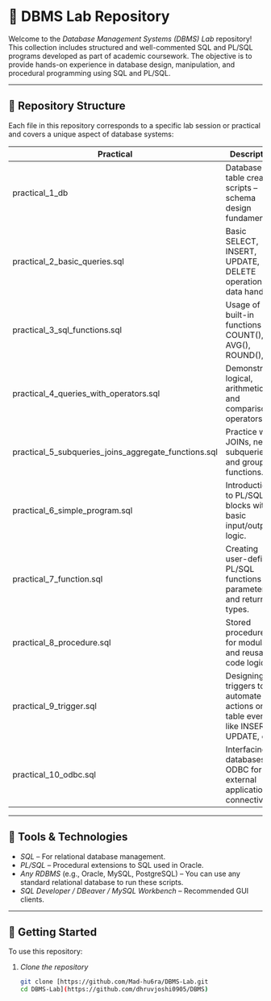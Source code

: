 # 📘 DBMS Lab Repository

Welcome to the *Database Management Systems (DBMS) Lab* repository! This collection includes structured and well-commented SQL and PL/SQL programs developed as part of academic coursework. The objective is to provide hands-on experience in database design, manipulation, and procedural programming using SQL and PL/SQL.

---

## 📂 Repository Structure

Each file in this repository corresponds to a specific lab session or practical and covers a unique aspect of database systems:

| Practical | Description |
|----------|-------------|
| practical_1_db | Database and table creation scripts – schema design fundamentals. |
| practical_2_basic_queries.sql | Basic SELECT, INSERT, UPDATE, DELETE operations for data handling. |
| practical_3_sql_functions.sql | Usage of SQL built-in functions like COUNT(), AVG(), ROUND(), etc. |
| practical_4_queries_with_operators.sql | Demonstrates logical, arithmetic, and comparison operators. |
| practical_5_subqueries_joins_aggregate_functions.sql | Practice with JOINs, nested subqueries, and group functions. |
| practical_6_simple_program.sql | Introduction to PL/SQL blocks with basic input/output logic. |
| practical_7_function.sql | Creating user-defined PL/SQL functions with parameters and return types. |
| practical_8_procedure.sql | Stored procedures for modular and reusable code logic. |
| practical_9_trigger.sql | Designing triggers to automate actions on table events like INSERT, UPDATE, etc. |
| practical_10_odbc.sql | Interfacing databases via ODBC for external application connectivity. |

---

## 🧪 Tools & Technologies

- *SQL* – For relational database management.
- *PL/SQL* – Procedural extensions to SQL used in Oracle.
- *Any RDBMS* (e.g., Oracle, MySQL, PostgreSQL) – You can use any standard relational database to run these scripts.
- *SQL Developer / DBeaver / MySQL Workbench* – Recommended GUI clients.

---

## 🚀 Getting Started

To use this repository:

1. *Clone the repository*
   ```bash
   git clone [https://github.com/Mad-hu6ra/DBMS-Lab.git
   cd DBMS-Lab](https://github.com/dhruvjoshi0905/DBMS)

